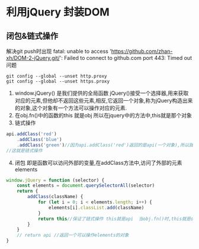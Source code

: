# 利用jQuery 封装DOM
## 闭包&链式操作
解决git push时出现 fatal: unable to access 'https://github.com/zhan-xh/DOM-2-jQuery.git/': Failed to connect to github.com port 443: Timed out
问题
```
git config --global --unset http.proxy
git config --global --unset https.proxy

```
1. window.jQuery() 是我们提供的全局函数
jQuery()接受一个选择器,用来获取对应的元素,但他却不返回这些元素,相反,它返回一个对象,称为jQuery构造出来的对象,这个对象有一个方法可以操作对应的元素.
2. 在obj.fn()中的函数的this 就是obj
所以在jquery中的方法中,this就是那个对象
3. 链式操作
```javascript
api.addClass('red')
    .addClass('blue')
    .addClass('green')//因为api.addClass('red')返回的是api(一个对象),所以就还可以对api.addClass('red')进行点操作
//这就是链式操作
```
4. 闭包
即是函数可以访问外部的变量,在addClass方法中,访问了外部的元素elements
```javascript
window.jQuery = function (selector) {
    const elements = document.querySelectorAll(selector)
    return {
        addClass(className) {
            for (let i = 0; i < elements.length; i++) {
                elements[i].classList.add(className)
            }
            return this//保证了链式操作 this就是api  当obj.fn()时,this就是obj
        }
    }
    // return api //返回一个可以操作elements的对象
}

```